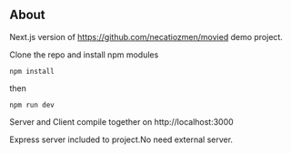 
## About
Next.js version of https://github.com/necatiozmen/movied demo project.

Clone the repo and install npm modules

`npm install` 

then 

`npm run dev`

Server and Client compile together on http://localhost:3000
 
Express server included to project.No need external server.



